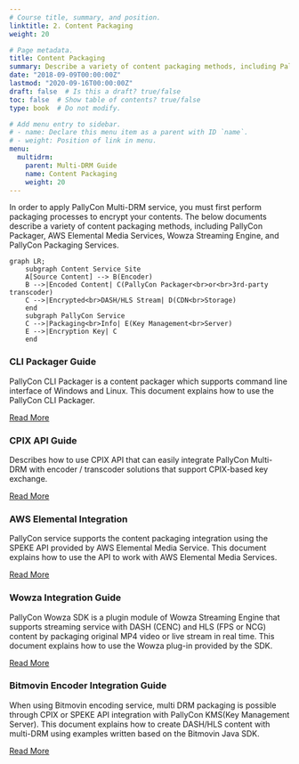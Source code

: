 ```yaml
---
# Course title, summary, and position.
linktitle: 2. Content Packaging
weight: 20

# Page metadata.
title: Content Packaging
summary: Describe a variety of content packaging methods, including PallyCon Packager, AWS Elemental Media Services, Wowza Streaming Engine, and PallyCon Packaging Services.
date: "2018-09-09T00:00:00Z"
lastmod: "2020-09-16T00:00:00Z"
draft: false  # Is this a draft? true/false
toc: false  # Show table of contents? true/false
type: book  # Do not modify.

# Add menu entry to sidebar.
# - name: Declare this menu item as a parent with ID `name`.
# - weight: Position of link in menu.
menu:
  multidrm:
    parent: Multi-DRM Guide
    name: Content Packaging
    weight: 20
---
```


In order to apply PallyCon Multi-DRM service, you must first perform packaging processes to encrypt your contents. The below documents describe a variety of content packaging methods, including PallyCon Packager, AWS Elemental Media Services, Wowza Streaming Engine, and PallyCon Packaging Services.

```mermaid
graph LR;
    subgraph Content Service Site
    A[Source Content] --> B(Encoder)
    B -->|Encoded Content| C(PallyCon Packager<br>or<br>3rd-party transcoder)
    C -->|Encrypted<br>DASH/HLS Stream| D(CDN<br>Storage)
    end
    subgraph PallyCon Service
    C -->|Packaging<br>Info| E(Key Management<br>Server)
    E -->|Encryption Key| C
    end
```

<div class="row">
  <div class="col-sm-6">
    <div class="card">
      <div class="card-body">
        <h3 class="card-title">CLI Packager Guide</h3>
        <p class="card-text">PallyCon CLI Packager is a content packager which supports command line interface of Windows and Linux. This document explains how to use the PallyCon CLI Packager.</p>
        <a href="./cli-packager" class="btn btn-primary">Read More</a>
      </div>
    </div>
  </div>
  <div class="col-sm-6">
    <div class="card">
      <div class="card-body">
        <h3 class="card-title">CPIX API Guide</h3>
        <p class="card-text">Describes how to use CPIX API that can easily integrate PallyCon Multi-DRM with encoder / transcoder solutions that support CPIX-based key exchange.</p>
        <a href="./cpix-api" class="btn btn-primary">Read More</a>
      </div>
    </div>
  </div>
  <div class="col-sm-6">
    <div class="card">
      <div class="card-body">
        <h3 class="card-title">AWS Elemental Integration</h3>
        <p class="card-text">PallyCon service supports the content packaging integration using the SPEKE API provided by AWS Elemental Media Service. This document explains how to use the API to work with AWS Elemental Media Services.</p>
        <a href="./aws-elemental" class="btn btn-primary">Read More</a>
      </div>
    </div>
  </div>
  <div class="col-sm-6">
    <div class="card">
      <div class="card-body">
        <h3 class="card-title">Wowza Integration Guide</h3>
        <p class="card-text">PallyCon Wowza SDK is a plugin module of Wowza Streaming Engine that supports streaming service with DASH (CENC) and HLS (FPS or NCG) content by packaging original MP4 video or live stream in real time. This document explains how to use the Wowza plug-in provided by the SDK.</p>
        <a href="./wowza-integration" class="btn btn-primary">Read More</a>
      </div>
    </div>
  </div>
  <div class="col-sm-6">
    <div class="card">
      <div class="card-body">
        <h3 class="card-title">Bitmovin Encoder Integration Guide</h3>
        <p class="card-text">When using Bitmovin encoding service, multi DRM packaging is possible through CPIX or SPEKE API integration with PallyCon KMS(Key Management Server). This document explains how to create DASH/HLS content with multi-DRM using examples written based on the Bitmovin Java SDK.</p>
        <a href="./bitmovin-encoder-guide" class="btn btn-primary">Read More</a>
      </div>
    </div>
  </div>
</div>
